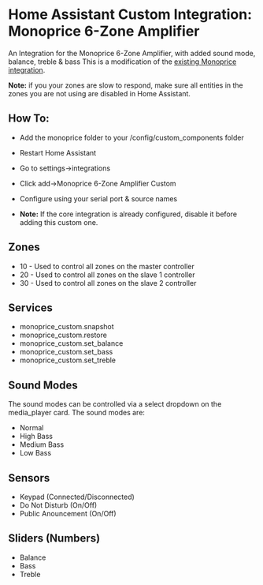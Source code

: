 # Home Assistant Custom Integration: Monoprice 6-Zone Amplifier
 An Integration for the Monoprice 6-Zone Amplifier, with added sound mode, balance, treble & bass
 This is a modification of the <a href="https://www.home-assistant.io/integrations/monoprice/">existing Monoprice integration</a>.
 
 <b>Note:</b> if you your zones are slow to respond, make sure all entities in the zones you are not using are disabled in Home Assistant.

## How To:
* Add the monoprice folder to your /config/custom_components folder
* Restart Home Assistant
* Go to settings->integrations
* Click add->Monoprice 6-Zone Amplifier Custom
* Configure using your serial port & source names

* <b>Note:</b> If the core integration is already configured, disable it before adding this custom one.

 ## Zones
 * 10 - Used to control all zones on the master controller
 * 20 - Used to control all zones on the slave 1 controller
 * 30 - Used to control all zones on the slave 2 controller

 ## Services
 * monoprice_custom.snapshot
 * monoprice_custom.restore
 * monoprice_custom.set_balance
 * monoprice_custom.set_bass
 * monoprice_custom.set_treble

 ## Sound Modes
 The sound modes can be controlled via a select dropdown on the media_player card.
 The sound modes are:
 * Normal
 * High Bass
 * Medium Bass
 * Low Bass

  ## Sensors
  * Keypad (Connected/Disconnected)
  * Do Not Disturb (On/Off)
  * Public Anouncement (On/Off)
  
  ## Sliders (Numbers)
  * Balance
  * Bass
  * Treble
